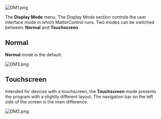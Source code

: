![DM1.png](http://wiki.mattercontrol.com/images/3/31/DM1.png "DM1.png")

The **Display Mode** menu.
The Display Mode section controls the user interface mode in which
MatterControl runs. Two modes can be switched between: **Normal** and
**Touchscreen**.

## Normal

**Normal** mode is the default.

![DM3.png](http://wiki.mattercontrol.com/images/9/94/DM3.png "DM3.png")

## Touchscreen

Intended for devices with a touchscreen, the **Touchscreen** mode
presents the program with a slightly different layout. The navigation
bar on the left side of the screen is the main difference.

![DM2.png](http://wiki.mattercontrol.com/images/6/60/DM2.png "DM2.png")
